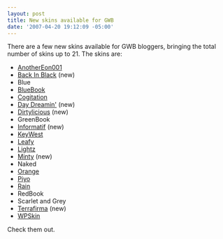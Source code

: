 ```yaml
---
layout: post
title: New skins available for GWB
date: '2007-04-20 19:12:09 -05:00'
---
```


There are a few new skins available for GWB bloggers, bringing the total number of skins up to 21. The skins are:

*   [AnotherEon001](http://subtextskins.com/tabid/155/grm2id/14/Default.aspx)
*   [Back In Black](http://subtextskins.com/DesktopModules/Repository/MakeThumbnail.aspx?tabid=156&id=18) (new)
*   Blue
*   [BlueBook](http://subtextskins.com/tabid/155/grm2id/4/Default.aspx)
*   [Cogitation](http://subtextskins.com/DesktopModules/Repository/MakeThumbnail.aspx?tabid=156&id=17)
*   [Day Dreamin'](http://subtextskins.com/DesktopModules/Repository/MakeThumbnail.aspx?tabid=156&id=19) (new)
*   [Dirtylicious](http://subtextskins.com/DesktopModules/Repository/MakeThumbnail.aspx?tabid=156&id=24) (new)
*   GreenBook
*   [Informatif](http://subtextskins.com/DesktopModules/Repository/MakeThumbnail.aspx?tabid=156&id=23) (new)
*   [KeyWest](http://subtextskins.com/tabid/155/grm2id/6/Default.aspx)
*   [Leafy](http://subtextskins.com/tabid/155/grm2id/12/Default.aspx)
*   [Lightz](http://subtextskins.com/tabid/155/grm2id/13/Default.aspx)
*   [Minty](http://subtextskins.com/DesktopModules/Repository/MakeThumbnail.aspx?tabid=156&id=22) (new)
*   Naked
*   [Orange](http://subtextskins.com/tabid/155/grm2id/7/Default.aspx)
*   [Piyo](http://subtextskins.com/tabid/155/grm2id/8/Default.aspx)
*   [Rain](http://subtextskins.com/tabid/155/grm2id/3/Default.aspx)
*   RedBook
*   Scarlet and Grey
*   [Terrafirma](http://subtextskins.com/DesktopModules/Repository/MakeThumbnail.aspx?tabid=156&id=25) (new)
*   [WPSkin](http://subtextskins.com/tabid/155/grm2id/11/Default.aspx) 

Check them out.
